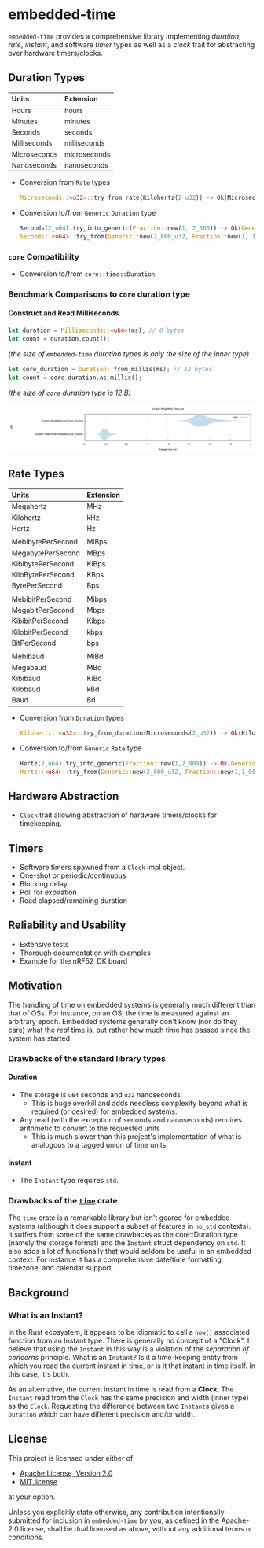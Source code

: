# embedded-time

`embedded-time` provides a comprehensive library implementing _duration_, _rate_, _instant_, and software _timer_ types as well as a _clock_ trait for abstracting over hardware timers/clocks.

## Duration Types

| Units        | Extension    |
| :----------- | :----------- |
| Hours        | hours        |
| Minutes      | minutes      |
| Seconds      | seconds      |
| Milliseconds | milliseconds |
| Microseconds | microseconds |
| Nanoseconds  | nanoseconds  |

- Conversion from `Rate` types
    ```rust
    Microseconds::<u32>::try_from_rate(Kilohertz(2_u32)) -> Ok(Microseconds(500_u32))
    ```

- Conversion to/from `Generic` `Duration` type

    ```rust
    Seconds(2_u64).try_into_generic(Fraction::new(1, 2_000)) -> Ok(Generic::new(4_000_u32, Fraction::new(1, 2_000))))
    Seconds::<u64>::try_from(Generic::new(2_000_u32, Fraction::new(1, 1_000))) -> Ok(Seconds(2_u64))
    ```

### `core` Compatibility

- Conversion to/from `core::time::Duration`

### Benchmark Comparisons to `core` duration type

#### Construct and Read Milliseconds

```rust
let duration = Milliseconds::<u64>(ms); // 8 bytes
let count = duration.count();
```

_(the size of `embedded-time` duration types is only the size of the inner type)_

```rust
let core_duration = Duration::from_millis(ms); // 12 bytes
let count = core_duration.as_millis();
```

_(the size of `core` duration type is 12 B)_

![](resources/duration_violin_v0.7.0.svg)

## Rate Types

| Units             | Extension |
| :---------------- | :-------- |
| Megahertz         | MHz       |
| Kilohertz         | kHz       |
| Hertz             | Hz        |
|                   |           |
| MebibytePerSecond | MiBps     |
| MegabytePerSecond | MBps      |
| KibibytePerSecond | KiBps     |
| KiloBytePerSecond | KBps      |
| BytePerSecond     | Bps       |
|                   |           |
| MebibitPerSecond  | Mibps     |
| MegabitPerSecond  | Mbps      |
| KibibitPerSecond  | Kibps     |
| KilobitPerSecond  | kbps      |
| BitPerSecond      | bps       |
|                   |           |
| Mebibaud          | MiBd      |
| Megabaud          | MBd       |
| Kibibaud          | KiBd      |
| Kilobaud          | kBd       |
| Baud              | Bd        |

- Conversion from `Duration` types

    ```rust
    Kilohertz::<u32>::try_from_duration(Microseconds(2_u32)) -> Ok(Kilohertz(500_u32))
    ```

- Conversion to/from `Generic` `Rate` type

    ```rust
    Hertz(2_u64).try_into_generic(Fraction::new(1,2_000)) -> Ok(Generic::new(4_000_u32, Fraction::new(1,2_000))))
    Hertz::<u64>::try_from(Generic::new(2_000_u32, Fraction::new(1,1_000))) -> Ok(Hertz(2_u64))
    ```

## Hardware Abstraction

- `Clock` trait allowing abstraction of hardware timers/clocks for timekeeping.

## Timers

- Software timers spawned from a `Clock` impl object.
- One-shot or periodic/continuous
- Blocking delay
- Poll for expiration
- Read elapsed/remaining duration

## Reliability and Usability
- Extensive tests
- Thorough documentation with examples
- Example for the nRF52_DK board

## Motivation
The handling of time on embedded systems is generally much different than that of OSs. For instance, on an OS, the time is measured against an arbitrary epoch. Embedded systems generally don't know (nor do they care) what the *real* time is, but rather how much time has passed since the system has started.
 
### Drawbacks of the standard library types
#### Duration
- The storage is `u64` seconds and `u32` nanoseconds.
  - This is huge overkill and adds needless complexity beyond what is required (or desired) for embedded systems.
- Any read (with the exception of seconds and nanoseconds) requires arithmetic to convert to the requested units
  - This is much slower than this project's implementation of what is analogous to a tagged union of time units.
#### Instant
- The `Instant` type requires `std`.

### Drawbacks of the [`time`](https://crates.io/crates/time) crate
The `time` crate is a remarkable library but isn't geared for embedded systems (although it does support a subset of features in `no_std` contexts). It suffers from some of the same drawbacks as the core::Duration type (namely the storage format) and the `Instant` struct dependency on `std`. It also adds a lot of functionally that would seldom be useful in an embedded context. For instance it has a comprehensive date/time formatting, timezone, and calendar support.

## Background
### What is an Instant?
In the Rust ecosystem, it appears to be idiomatic to call a `now()` associated function from an Instant type. There is generally no concept of a "Clock". I believe that using the `Instant` in this way is a violation of the *separation of concerns* principle. What is an `Instant`? Is it a time-keeping entity from which you read the current instant in time, or is it that instant in time itself. In this case, it's both.

As an alternative, the current instant in time is read from a **Clock**. The `Instant` read from the `Clock` has the same precision and width (inner type) as the `Clock`. Requesting the difference between two `Instant`s gives a `Duration` which can have different precision and/or width.

## License
This project is licensed under either of
- [Apache License, Version 2.0](https://github.com/time-rs/time/blob/master/LICENSE-Apache)
- [MIT license](https://github.com/time-rs/time/blob/master/LICENSE-MIT)

at your option.

Unless you explicitly state otherwise, any contribution intentionally submitted for inclusion in `embedded-time` by you, as defined in the Apache-2.0 license, shall be dual licensed as above, without any additional terms or conditions.
